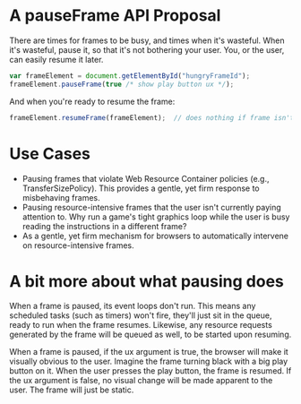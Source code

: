 # A pauseFrame API Proposal

There are times for frames to be busy, and times when it's wasteful. When it's wasteful, pause it, so that it's not bothering your user. You, or the user, can easily resume it later.

```javascript
var frameElement = document.getElementById("hungryFrameId");
frameElement.pauseFrame(true /* show play button ux */);
```

And when you're ready to resume the frame:
```javascript
frameElement.resumeFrame(frameElement);  // does nothing if frame isn't paused
```

# Use Cases
* Pausing frames that violate Web Resource Container policies (e.g., TransferSizePolicy). This provides a gentle, yet firm response to misbehaving frames.
* Pausing resource-intensive frames that the user isn't currently paying attention to. Why run a game's tight graphics loop while the user is busy reading the instructions in a different frame?
* As a gentle, yet firm mechanism for browsers to automatically intervene on resource-intensive frames.


# A bit more about what pausing does
When a frame is paused, its event loops don't run. This means any scheduled tasks (such as timers) won't fire, they'll just sit in the queue, ready to run when the frame resumes. Likewise, any resource requests generated by the frame will be queued as well, to be started upon resuming.

When a frame is paused, if the ux argument is true, the browser will make it visually obvious to the user. Imagine the frame turning black with a big play button on it. When the user presses the play button, the frame is resumed. If the ux argument is false, no visual change will be made apparent to the user. The frame will just be static.

